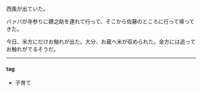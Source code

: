 西風が出ていた。

バァバが寺参りに鐐之助を連れて行って、そこから佐藤のところに行って帰ってきた。

今日、米方にだけお触れが出た。大分、お蔵へ米が収められた。金方には追ってお触れがでるそうだ。

***
#### tag
- 子育て
